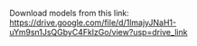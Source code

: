 Download models from this link:
https://drive.google.com/file/d/1lmajyJNaH1-uYm9sn1JsQGbyC4FklzGo/view?usp=drive_link
